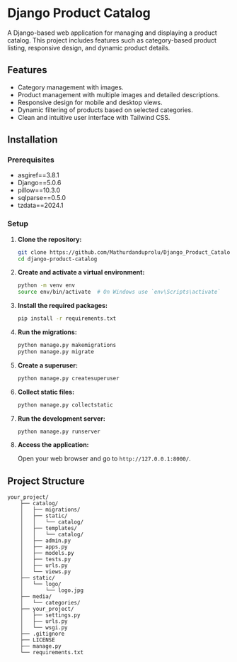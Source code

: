 # Django Product Catalog

A Django-based web application for managing and displaying a product catalog. This project includes features such as category-based product listing, responsive design, and dynamic product details.

## Features

- Category management with images.
- Product management with multiple images and detailed descriptions.
- Responsive design for mobile and desktop views.
- Dynamic filtering of products based on selected categories.
- Clean and intuitive user interface with Tailwind CSS.

## Installation

### Prerequisites

- asgiref==3.8.1
- Django==5.0.6
- pillow==10.3.0
- sqlparse==0.5.0
- tzdata==2024.1


### Setup

1. **Clone the repository:**

   ```sh
   git clone https://github.com/Mathurdanduprolu/Django_Product_Catalog.git
   cd django-product-catalog
   ```

2. **Create and activate a virtual environment:**

   ```sh
   python -m venv env
   source env/bin/activate  # On Windows use `env\Scripts\activate`
   ```

3. **Install the required packages:**

   ```sh
   pip install -r requirements.txt
   ```

4. **Run the migrations:**

   ```sh
   python manage.py makemigrations
   python manage.py migrate
   ```

5. **Create a superuser:**

   ```sh
   python manage.py createsuperuser
   ```

6. **Collect static files:**

   ```sh
   python manage.py collectstatic
   ```

7. **Run the development server:**

   ```sh
   python manage.py runserver
   ```

8. **Access the application:**

   Open your web browser and go to `http://127.0.0.1:8000/`.

## Project Structure

```plaintext
your_project/
    ├── catalog/
    │   ├── migrations/
    │   ├── static/
    │   │   └── catalog/
    │   ├── templates/
    │   │   └── catalog/
    │   ├── admin.py
    │   ├── apps.py
    │   ├── models.py
    │   ├── tests.py
    │   ├── urls.py
    │   └── views.py
    ├── static/
    │   └── logo/
    │       └── logo.jpg
    ├── media/
    │   └── categories/
    ├── your_project/
    │   ├── settings.py
    │   ├── urls.py
    │   └── wsgi.py
    ├── .gitignore
    ├── LICENSE
    ├── manage.py
    └── requirements.txt
```
